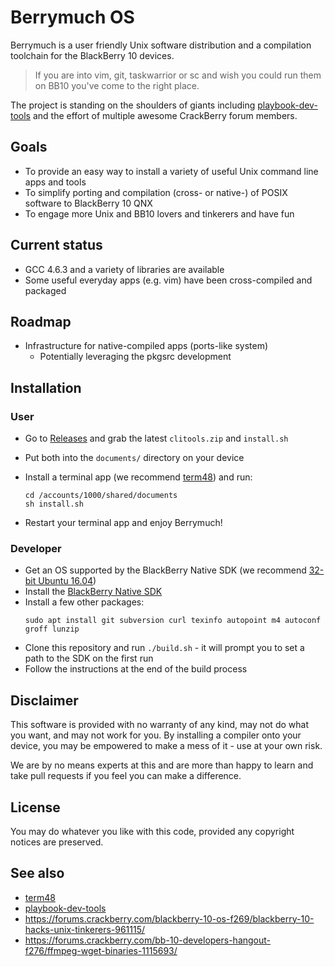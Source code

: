 # Berrymuch OS

Berrymuch is a user friendly Unix software distribution and a compilation toolchain for the BlackBerry 10 devices.

> If you are into vim, git, taskwarrior or sc and wish you could run them on BB10 you've come to the right place.

The project is standing on the shoulders of giants including [playbook-dev-tools](https://github.com/mordak/playbook-dev-tools) and the effort of multiple awesome CrackBerry forum members.

## Goals

* To provide an easy way to install a variety of useful Unix command line apps and tools
* To simplify porting and compilation (cross- or native-) of POSIX software to BlackBerry 10 QNX
* To engage more Unix and BB10 lovers and tinkerers and have fun
 
## Current status

* GCC 4.6.3 and a variety of libraries are available
* Some useful everyday apps (e.g. vim) have been cross-compiled and packaged 

## Roadmap

- Infrastructure for native-compiled apps (ports-like system)
  * Potentially leveraging the pkgsrc development

## Installation

### User

* Go to [Releases](https://github.com/berryamin/berrymuch/releases) and grab the latest `clitools.zip` and `install.sh`
* Put both into the `documents/` directory on your device
* Install a terminal app (we recommend [term48](https://appworld.blackberry.com/webstore/content/26272878/?lang=en)) and run:

  ```
  cd /accounts/1000/shared/documents
  sh install.sh
  ```
* Restart your terminal app and enjoy Berrymuch!

### Developer

* Get an OS supported by the BlackBerry Native SDK (we recommend [32-bit Ubuntu 16.04](http://releases.ubuntu.com/16.04/ubuntu-16.04.6-desktop-i386.iso))
* Install the [BlackBerry Native SDK](https://developer.blackberry.com/native/download/)
* Install a few other packages:
  ```
  sudo apt install git subversion curl texinfo autopoint m4 autoconf groff lunzip
  ```
* Clone this repository and run `./build.sh` - it will prompt you to set a path to the SDK on the first run
* Follow the instructions at the end of the build process

## Disclaimer

This software is provided with no warranty of any kind, may not do what you want, and may not work for you. By installing a compiler onto your device, you may be empowered to make a mess of it - use at your own risk.

We are by no means experts at this and are more than happy to learn and take pull requests if you feel you can make a difference.

## License

You may do whatever you like with this code, provided any copyright notices are preserved.

## See also

* [term48](https://github.com/mordak/Term48)
* [playbook-dev-tools](https://github.com/mordak/playbook-dev-tools)
* https://forums.crackberry.com/blackberry-10-os-f269/blackberry-10-hacks-unix-tinkerers-961115/
* https://forums.crackberry.com/bb-10-developers-hangout-f276/ffmpeg-wget-binaries-1115693/

